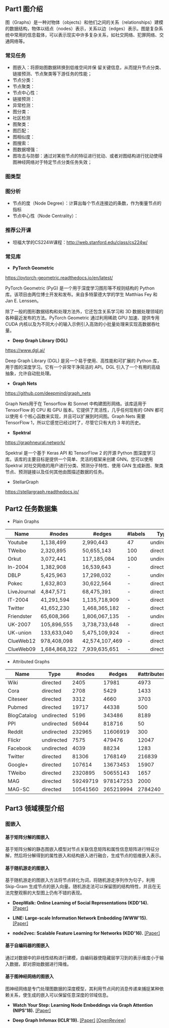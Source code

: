 <!-- 知识图谱 -->
<!-- 图任务、图工具和领域应用案例 -->
<!-- 2023-01-29 -->
<!-- <a target="_blank" href="https://www.zhihu.com/people/ashui233/">阿水</a>, <a target="_blank" href="https://www.zhihu.com/people/wang-he-13-93">鱼遇雨欲语与余</a>-->
<!--  -->

## Part1 图介绍

图（Graphs）是一种对物体（objects）和他们之间的关系（relationships）建模的数据结构，物体以结点（nodes）表示，关系以边（edges）表示。图是复杂系统中常用的信息载体，可以表示现实中许多复杂关系，如社交网络、犯罪网络、交通网络等。

### 常见任务

- 图嵌入：将原始图数据转换到低维空间并保 留关键信息，从而提升节点分类、链接预测、节点聚类等下游任务的性能；
- 节点分类：
- 节点聚类：
- 节点中心性：
- 链接预测：
- 异常检测：
- 图分类：
- 社区检测
- 图聚类：
- 图匹配：
- 图相似度：
- 图搜索：
- 图数据增强：
- 图攻击与防御：通过对某些节点的特征进行扰动、或者对图结构进行扰动使得图神经网络对于特定节点分类任务失效；

### 图类型

### 图分析

- 节点的度（Node Degree）：计算出每个节点连接边的条数，作为衡量节点的指标
- 节点中心性（Node Centrality）：

### 推荐公开课

- 坦福大学的CS224W课程：http://web.stanford.edu/class/cs224w/

### 常见库

- **PyTorch Geometric**

https://pytorch-geometric.readthedocs.io/en/latest/

PyTorch Geometric (PyG) 是一个用于深度学习图形等不规则结构的 Python 库。该项目由两位博士开发和发布。来自多特蒙德大学的学生 Matthias Fey 和 Jan E. Lenssen。

除了一般的图形数据结构和处理方法外，它还包含关系学习和 3D 数据处理领域的各种最近发布的方法。PyTorch Geometric 通过利用稀疏 GPU 加速、提供专用 CUDA 内核以及为不同大小的输入示例引入高效的小批量处理来实现高数据吞吐量。

- **Deep Graph Library (DGL)**

https://www.dgl.ai/

Deep Graph Library (DGL) 是另一个易于使用、高性能和可扩展的 Python 库，用于图的深度学习。它有一个非常干净简洁的 API。DGL 引入了一个有用的高级抽象，允许自动批处理。

- **Graph Nets**

https://github.com/deepmind/graph_nets

Graph Nets用于在 Tensorflow 和 Sonnet 中构建图形网络。该库适用于 TensorFlow 的 CPU 和 GPU  版本。它提供了灵活性，几乎任何现有的 GNN 都可以使用 6 个核心函数来实现，并且可以扩展到时间图。Graph Nets 需要  TensorFlow 1，所以它感觉已经过时了，尽管它只有大约 3 年的历史。

- **Spektral**

https://graphneural.network/

Spektral 是一个基于 Keras API 和 TensorFlow 2 的开源 Python  图深度学习库。该库的主要目标是提供一个简单、灵活的框架来创建 GNN。您可以使用 Spektral 对社交网络的用户进行分类、预测分子特性、使用 GAN 生成新图、聚类节点、预测链接以及任何其他由图描述数据的任务。

- StellarGraph

https://stellargraph.readthedocs.io/

## Part2 任务数据集

- Plain Graphs

| Name        | #nodes        | #edges         | #labels | Type       |
| ----------- | ------------- | -------------- | ------- | ---------- |
| Youtube     | 1,138,499     | 2,990,443      | 47      | undirected |
| TWeibo      | 2,320,895     | 50,655,143     | 100     | directed   |
| Orkut       | 3,072,441     | 117,185,084    | 100     | undirected |
| In-2004     | 1,382,908     | 16,539,643     | -       | directed   |
| DBLP        | 5,425,963     | 17,298,032     | -       | undirected |
| Pokec       | 1,632,803     | 30,622,564     | -       | directed   |
| LiveJournal | 4,847,571     | 68,475,391     | -       | directed   |
| IT-2004     | 41,291,594    | 1,135,718,909  | -       | directed   |
| Twitter     | 41,652,230    | 1,468,365,182  | -       | directed   |
| Friendster  | 65,608,366    | 1,806,067,135  | -       | undirected |
| UK-2007     | 105,896,555   | 3,738,733,648  | -       | directed   |
| UK-union    | 133,633,040   | 5,475,109,924  | -       | directed   |
| ClueWeb12   | 978,408,098   | 42,574,107,469 | -       | directed   |
| ClueWeb09   | 1,684,868,322 | 7,939,635,651  | -       | directed   |

- Attributed Graphs

| Name        | Type       | #nodes   | #edges    | #attributes | #labels |
| ----------- | ---------- | -------- | --------- | ----------- | ------- |
| Wiki        | directed   | 2405     | 17981     | 4973        | 19      |
| Cora        | directed   | 2708     | 5429      | 1433        | 7       |
| Citeseer    | directed   | 3312     | 4660      | 3703        | 6       |
| Pubmed      | directed   | 19717    | 44338     | 500         | 3       |
| BlogCatalog | undirected | 5196     | 343486    | 8189        | 6       |
| PPI         | undirected | 56944    | 818716    | 50          | 121     |
| Reddit      | undirected | 232965   | 11606919  | 300         | 41      |
| Flickr      | undirected | 7575     | 479476    | 12047       | 9       |
| Facebook    | undirected | 4039     | 88234     | 1283        | 193     |
| Twitter     | directed   | 81306    | 1768149   | 216839      | 4065    |
| Google+     | directed   | 107614   | 13673453  | 15907       | 468     |
| TWeibo      | directed   | 2320895  | 50655143  | 1657        | 8       |
| MAG         | directed   | 59249719 | 978147253 | 2000        | 100     |
| MAG-SC      | directed   | 10541560 | 265219994 | 2784240     | 8       |


## Part3 领域模型介绍

### 图嵌入

#### 基于矩阵分解的图嵌入

基于矩阵分解的静态图嵌入模型对节点关联信息矩阵和属性信息矩阵进行特征分解，然后将分解得到的属性嵌入和结构嵌入进行融合，生成节点的低维嵌入表示。

#### 基于随机游走的图嵌入

基于随机游走的图嵌入方法将节点转化为词，将随机游走序列作为句子，利用Skip-Gram 生成节点的嵌入向量。随机游走法可以保留图的结构特性，并且在无法完整观察的大型图上仍有不错的表现。

- **DeepWalk: Online Learning of Social Representations (KDD'14).** [[Paper]](http://www.perozzi.net/publications/14_kdd_deepwalk.pdf)

- **LINE: Large-scale Information Network Embedding (WWW'15).** [[Paper]](http://www.www2015.it/documents/proceedings/proceedings/p1067.pdf)

- **node2vec: Scalable Feature Learning for Networks (KDD'16).** [[Paper]](https://cs.stanford.edu/people/jure/pubs/node2vec-kdd16.pdf)

#### 基于自编码器的图嵌入

通过对数据中的非线性结构进行建模，自编码器使隐藏层学习到的表示维度小于输入数据，即对原始数据进行降维。

#### 基于图神经网络的图嵌入

图神经网络是专门处理图数据的深度模型，其利用节点间的消息传递来捕捉某种依赖关系，使生成的嵌入可以保留任意深度的邻域信息。

- **Watch Your Step: Learning Node Embeddings via Graph Attention (NIPS'18).** [[Paper]](https://arxiv.org/pdf/1710.09599.pdf)

- **Deep Graph Infomax (ICLR'19).** [[Paper]](https://arxiv.org/pdf/1809.10341.pdf) [[OpenReview]](https://openreview.net/forum?id=rklz9iAcKQ)